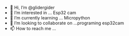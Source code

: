 - 👋 Hi, I’m @glidergider
- 👀 I’m interested in ... Esp32 cam
- 🌱 I’m currently learning ... Micropython
- 💞️ I’m looking to collaborate on ...programing esp32cam
- 📫 How to reach me ...

<!---
glidergider/glidergider is a ✨ special ✨ repository because its `README.md` (this file) appears on your GitHub profile.
You can click the Preview link to take a look at your changes.
--->
